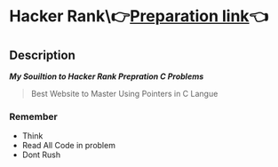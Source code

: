 # Hacker Rank\👉[Preparation link](https://www.hackerrank.com/domains/c?filters%5Bstatus%5D%5B%5D=unsolved&badge_type=c)👈
## Description 
***My Souiltion to Hacker Rank Prepration C Problems*** 
> Best Website to Master Using Pointers in C Langue
### Remember 
* Think
* Read All Code in problem
* Dont Rush
